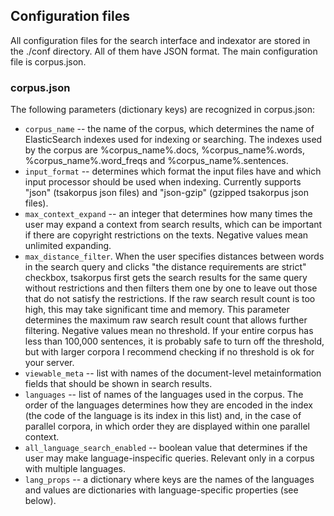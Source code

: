 ## Configuration files
All configuration files for the search interface and indexator are stored in the ./conf directory. All of them have JSON format. The main configuration file is corpus.json.

### corpus.json
The following parameters (dictionary keys) are recognized in corpus.json:
* ``corpus_name`` -- the name of the corpus, which determines the name of ElasticSearch indexes used for indexing or searching. The indexes used by the corpus are %corpus_name%.docs, %corpus_name%.words, %corpus_name%.word_freqs and %corpus_name%.sentences.
* ``input_format`` -- determines which format the input files have and which input processor should be used when indexing. Currently supports "json" (tsakorpus json files) and "json-gzip" (gzipped tsakorpus json files).
* ``max_context_expand`` -- an integer that determines how many times the user may expand a context from search results, which can be important if there are copyright restrictions on the texts. Negative values mean unlimited expanding.
* ``max_distance_filter``. When the user specifies distances between words in the search query and clicks "the distance requirements are strict" checkbox, tsakorpus first gets the search results for the same query without restrictions and then filters them one by one to leave out those that do not satisfy the restrictions. If the raw search result count is too high, this may take significant time and memory. This parameter determines the maximum raw search result count that allows further filtering. Negative values mean no threshold. If your entire corpus has less than 100,000 sentences, it is probably safe to turn off the threshold, but with larger corpora I recommend checking if no threshold is ok for your server.
* ``viewable_meta`` -- list with names of the document-level metainformation fields that should be shown in search results.
* ``languages`` -- list of names of the languages used in the corpus. The order of the languages determines how they are encoded in the index (the code of the language is its index in this list) and, in the case of parallel corpora, in which order they are displayed within one parallel context.
* ``all_language_search_enabled`` -- boolean value that determines if the user may make language-inspecific queries. Relevant only in a corpus with multiple languages.
* ``lang_props`` -- a dictionary where keys are the names of the languages and values are dictionaries with language-specific properties (see below).
